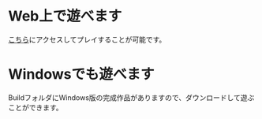 # Web上で遊べます
[こちら](https://kitamikado22.github.io/manfall-webgl/ "MANFALL")にアクセスしてプレイすることが可能です。

# Windowsでも遊べます
BuildフォルダにWindows版の完成作品がありますので、ダウンロードして遊ぶことができます。

